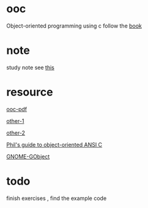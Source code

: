 # ooc
Object-oriented programming  using  c follow the  [book](https://book.douban.com/subject/2237446/)

# note

study note see [this](./doc/README.md)

# resource

[ooc-pdf](https://www.cs.rit.edu/~ats/books/ooc.pdf)

[other-1](https://www.cs.colorado.edu/~kena/classes/5448/f12/presentation-materials/gatchell.pdf)

[other-2](https://pdfs.semanticscholar.org/82c7/ce874c2d0b52007dd3e6f81760c3131de9aa.pdf)

[Phil's guide to object-oriented ANSI C](http://www.bolthole.com/OO-C-programming.html)

[GNOME-GObject](https://developer.gnome.org/gobject/stable/index.html)

# todo

finish exercises , find the example code